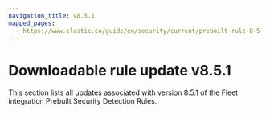 ```yaml
---
navigation_title: v8.5.1
mapped_pages:
  - https://www.elastic.co/guide/en/security/current/prebuilt-rule-8-5-1-prebuilt-rules-8-5-1-appendix.html
---
```


# Downloadable rule update v8.5.1

This section lists all updates associated with version 8.5.1 of the Fleet integration Prebuilt Security Detection Rules.